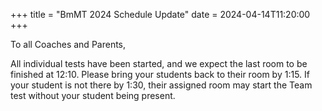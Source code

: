 +++
title = "BmMT 2024 Schedule Update"
date = 2024-04-14T11:20:00
+++

To all Coaches and Parents,

All individual tests have been started, and we expect the last room to be finished at 12:10. Please bring your students back to their room by 1:15. If your student is not there by 1:30, their assigned room may start the Team test without your student being present.
